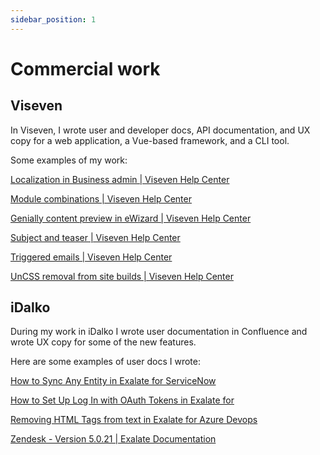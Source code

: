 ```yaml
---
sidebar_position: 1
---
```


# Commercial work

## Viseven

In Viseven, I wrote user and developer docs, API documentation, and UX copy for a web application, a Vue-based framework, and a CLI tool.

Some examples of my work:

[Localization in Business admin | Viseven Help Center](https://help.ewizard.io/en/articles/7865979-localization-in-business-admin)

[Module combinations | Viseven Help Center](https://help.ewizard.io/en/articles/8451096-module-combinations)

[Genially content preview in eWizard | Viseven Help Center](https://help.ewizard.io/en/articles/8899553-genially-content-preview-in-ewizard)

[Subject and teaser | Viseven Help Center](https://help.ewizard.io/en/articles/7252539-subject-and-teaser)

[Triggered emails | Viseven Help Center](https://help.ewizard.io/en/articles/6829573-triggered-emails)

[UnCSS removal from site builds | Viseven Help Center](https://help.ewizard.io/en/articles/6829686-uncss-removal-from-site-builds)

## iDalko

During my work in iDalko I wrote user documentation in Confluence and wrote UX copy for some of the new features.

Here are some examples of user docs I wrote:

[How to Sync Any Entity in Exalate for ServiceNow](https://docs.idalko.com/exalate/x/bgZ1Aw)

[How to Set Up Log In with OAuth Tokens in Exalate for](https://docs.idalko.com/exalate/x/IgExAg)

[Removing HTML Tags from text in Exalate for Azure Devops](https://docs.exalate.com/docs/removing-html-tags-from-text-in-exalate-for-azure-devops)

[Zendesk - Version 5.0.21 | Exalate Documentation](https://docs.exalate.com/docs/zendeskversion-5021)
